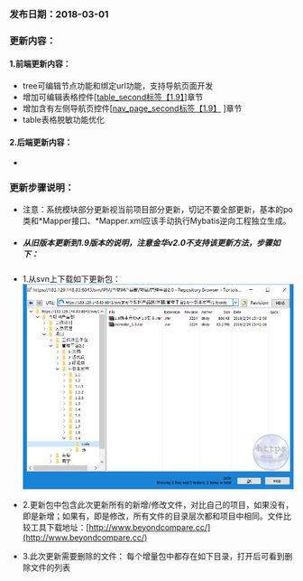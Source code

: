 ### 发布日期：2018-03-01

### 更新内容：

#### 1.前端更新内容：

* tree可编辑节点功能和绑定url功能，支持导航页面开发
* 增加可编辑表格控件\[[table\_second标签【1.9】](/ji-ben-biao-dan-kong-jian/tablesecond-biao-qian-3010-1-9.md)\]章节
* 增加含有左侧导航页控件\[[nav\_page\_second标签【1.9】](/ji-ben-biao-dan-kong-jian/navpage-second-zu-jian-3010-1-9.md)
\]章节
* table表格脱敏功能优化
#### 2.后端更新内容：

* 
### 更新步骤说明：
* 注意：系统模块部分更新视当前项目部分更新，切记不要全部更新，基本的po类和\*Mapper接口、\*Mapper.xml应该手动执行Mybatis逆向工程独立生成。
* ##### 从旧版本更新到1.9版本的说明，注意金华v2.0不支持该更新方法，步骤如下：
* 1.从svn上下载如下更新包：  
 ![](/assets/v1.9-1.png)
* 2.更新包中包含此次更新所有的新增/修改文件，对比自己的项目，如果没有，即是新增；如果有，即是修改，所有文件的目录层次都和项目中相同。文件比较工具下载地址：[http://www.beyondcompare.cc/](http://www.beyondcompare.cc/)

* 3.此次更新需要删除的文件：
  每个增量包中都存在如下目录，打开后可看到删除文件的列表














